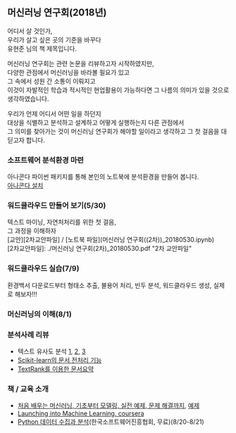 ## 머신러닝 연구회(2018년)
  
  어디서 살 것인가,  
  우리가 살고 싶은 곳의 기준을 바꾸다  
  유현준 님의 책 제목입니다.  
  
  머신러닝 연구회는 관련 논문을 리뷰하고자 시작하였지만,  
  다양한 관점에서 머신러닝을 바라볼 필요가 있고  
  그 속에서 성원 간 소통이 이뤄지고  
  이것이 자발적인 학습과 적시적인 현업활용이 가능하다면 그 나름의 의미가 있을 것으로 생각하였습니다.  
  
  우리가 언제 어디서 어떤 일을 하던지  
  대상을 식별하고 분석하고 설계하고 어떻게 실행하는지 
  다른 관점에서  
  그 의미를 찾아가는 것이 머신러닝 연구회가 해야할 일이라고 생각하고 그 첫 걸음을 대딛고자 합니다.  
  
  
### 소프트웨어 분석환경 마련  
  아나콘다 파이썬 패키지를 통해 본인의 노트북에 분석환경을 만들어 봅니다.  
  [아나콘다 설치](../Python_2018-1/20180718_1.md)  
  
### 워드클라우드 만들어 보기(5/30)
  텍스트 마이닝, 자연처처리를 위한 첫 걸음,  
  그 과정을 이해하자  
  [교안][2차교안파일] / [노트북 파일](머신러닝 연구회((2차))_20180530.ipynb)  
  [2차교안파일]: ./머신러닝 연구회(2차)_20180530.pdf "2차 교안파일"  
  
### 워드클라우드 실습(7/9)
  환경백서 다운로드부터 형태소 추출, 불용어 처리, 빈두 분석, 워드클라우드 생성,
  실제로 해보자!!!  
  
### 머신러닝의 이해(8/1)
  
### 분석사례 리뷰
- 텍스트 유사도 분석 [1](http://code-ing.tistory.com/1?category=728528), [2](http://code-ing.tistory.com/2?category=728528), [3](http://code-ing.tistory.com/3?category=728528)  
- [Scikit-learn의 문서 전처리 기능](https://datascienceschool.net/view-notebook/3e7aadbf88ed4f0d87a76f9ddc925d69/)  
- [TextRank를 이용한 문서요약](http://excelsior-cjh.tistory.com/93)

### 책 / 교육 소개
- [처음 배우는 머신러닝, 기초부터 모델링, 실전 예제, 문제 해결까지](https://books.google.co.kr/books?id=RQM5DwAAQBAJ&printsec=frontcover&dq=%EC%B2%98%EC%9D%8C+%EB%B0%B0%EC%9A%B0%EB%8A%94+%EB%A8%B8%EC%8B%A0%EB%9F%AC%EB%8B%9D+%EA%B8%B0%EC%B4%88%EB%B6%80%ED%84%B0+%EB%AA%A8%EB%8D%B8%EB%A7%81&hl=ko&sa=X&ved=0ahUKEwjV5bTV2JzdAhUJiLwKHdgjDbcQ6AEIJjAA#v=onepage&q&f=false), [예제](https://github.com/your-first-ml-book/Examples)
- [Launching into Machine Learning, coursera](https://www.coursera.org/learn/launching-machine-learning)
- [Python 데이터 수집과 분석](http://edu2.kosta.or.kr/enroll?courseId=261&year=2018&orderNumber=3)(한국소프트웨어진흥협회, 무료)(8/20-8/21)
